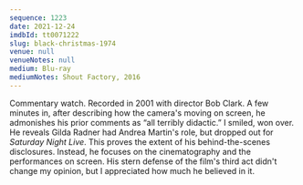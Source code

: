 ```yaml
---
sequence: 1223
date: 2021-12-24
imdbId: tt0071222
slug: black-christmas-1974
venue: null
venueNotes: null
medium: Blu-ray
mediumNotes: Shout Factory, 2016
---
```


Commentary watch. Recorded in 2001 with director Bob Clark. A few minutes in, after describing how the camera's moving on screen, he admonishes his prior comments as “all terribly didactic.” I smiled, won over. He reveals Gilda Radner had Andrea Martin's role, but dropped out for _Saturday Night Live_. This proves the extent of his behind-the-scenes disclosures. Instead, he focuses on the cinematography and the performances on screen. His stern defense of the film's third act didn't change my opinion, but I appreciated how much he believed in it.
